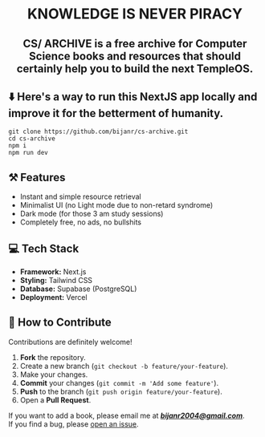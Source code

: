 # <center>**KNOWLEDGE IS NEVER PIRACY**</center>
## <center>CS/ ARCHIVE is a free archive for Computer Science books and resources that should certainly help you to build the next **TempleOS**. </center>

## ⬇️ Here's a way to run this NextJS app locally and improve it for the betterment of humanity.

```
git clone https://github.com/bijanr/cs-archive.git
cd cs-archive
npm i
npm run dev
```

## ⚒️ Features
* Instant and simple resource retrieval
* Minimalist UI (no Light mode due to non-retard syndrome)
* Dark mode (for those 3 am study sessions)
* Completely free, no ads, no bullshits

## 💻 Tech Stack
* **Framework:** Next.js
* **Styling:** Tailwind CSS
* **Database:** Supabase (PostgreSQL)
* **Deployment:** Vercel

## 🤝 How to Contribute
Contributions are definitely welcome!
1.  **Fork** the repository.
2.  Create a new branch (`git checkout -b feature/your-feature`).
3.  Make your changes.
4.  **Commit** your changes (`git commit -m 'Add some feature'`).
5.  **Push** to the branch (`git push origin feature/your-feature`).
6.  Open a **Pull Request**.

If you want to add a book, please email me at ***bijanr2004@gmail.com***.<br/>
If you find a bug, please [open an issue](https://github.com/bijanr/cs-archive/issues).